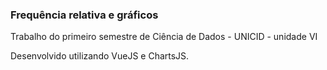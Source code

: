 ### Frequência relativa e gráficos

Trabalho do primeiro semestre de Ciência de Dados - UNICID - unidade VI

Desenvolvido utilizando VueJS e ChartsJS. 